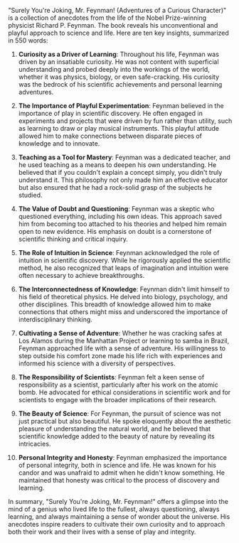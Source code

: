 "Surely You're Joking, Mr. Feynman! (Adventures of a Curious Character)" is a collection of anecdotes from the life of the Nobel Prize-winning physicist Richard P. Feynman. The book reveals his unconventional and playful approach to science and life. Here are ten key insights, summarized in 550 words:

1. **Curiosity as a Driver of Learning**: Throughout his life, Feynman was driven by an insatiable curiosity. He was not content with superficial understanding and probed deeply into the workings of the world, whether it was physics, biology, or even safe-cracking. His curiosity was the bedrock of his scientific achievements and personal learning adventures.

2. **The Importance of Playful Experimentation**: Feynman believed in the importance of play in scientific discovery. He often engaged in experiments and projects that were driven by fun rather than utility, such as learning to draw or play musical instruments. This playful attitude allowed him to make connections between disparate pieces of knowledge and to innovate.

3. **Teaching as a Tool for Mastery**: Feynman was a dedicated teacher, and he used teaching as a means to deepen his own understanding. He believed that if you couldn't explain a concept simply, you didn't truly understand it. This philosophy not only made him an effective educator but also ensured that he had a rock-solid grasp of the subjects he studied.

4. **The Value of Doubt and Questioning**: Feynman was a skeptic who questioned everything, including his own ideas. This approach saved him from becoming too attached to his theories and helped him remain open to new evidence. His emphasis on doubt is a cornerstone of scientific thinking and critical inquiry.

5. **The Role of Intuition in Science**: Feynman acknowledged the role of intuition in scientific discovery. While he rigorously applied the scientific method, he also recognized that leaps of imagination and intuition were often necessary to achieve breakthroughs.

6. **The Interconnectedness of Knowledge**: Feynman didn't limit himself to his field of theoretical physics. He delved into biology, psychology, and other disciplines. This breadth of knowledge allowed him to make connections that others might miss and underscored the importance of interdisciplinary thinking.

7. **Cultivating a Sense of Adventure**: Whether he was cracking safes at Los Alamos during the Manhattan Project or learning to samba in Brazil, Feynman approached life with a sense of adventure. His willingness to step outside his comfort zone made his life rich with experiences and informed his science with a diversity of perspectives.

8. **The Responsibility of Scientists**: Feynman felt a keen sense of responsibility as a scientist, particularly after his work on the atomic bomb. He advocated for ethical considerations in scientific work and for scientists to engage with the broader implications of their research.

9. **The Beauty of Science**: For Feynman, the pursuit of science was not just practical but also beautiful. He spoke eloquently about the aesthetic pleasure of understanding the natural world, and he believed that scientific knowledge added to the beauty of nature by revealing its intricacies.

10. **Personal Integrity and Honesty**: Feynman emphasized the importance of personal integrity, both in science and life. He was known for his candor and was unafraid to admit when he didn't know something. He maintained that honesty was critical to the process of discovery and learning.

In summary, "Surely You're Joking, Mr. Feynman!" offers a glimpse into the mind of a genius who lived life to the fullest, always questioning, always learning, and always maintaining a sense of wonder about the universe. His anecdotes inspire readers to cultivate their own curiosity and to approach both their work and their lives with a sense of play and integrity.